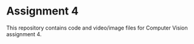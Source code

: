 # Assignment 4

This repository contains code and video/image files for Computer Vision assignment 4.

